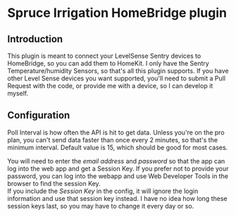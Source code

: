 # Spruce Irrigation HomeBridge plugin

## Introduction

This plugin is meant to connect your LevelSense Sentry devices
to HomeBridge, so you can add them to HomeKit. I only have the 
Sentry Temperature/humidity Sensors, so that's all this plugin supports.
If you have other Level Sense devices you want supported, you'll need to 
submit a Pull Request with the code, or provide me with a device, so 
I can develop it myself.

## Configuration

Poll Interval is how often the API is hit to get data.  Unless you're on the pro plan, 
you can't send data faster than once every 2 minutes, so that's the minimum interval.
Default value is 15, which should be good for most cases.

You will need to enter the *email address* and *password* so that the app
can log into the web app and get a Session Key. If you prefer not to provide your password, 
you can log into the webapp and use Web Developer Tools in the browser to find the session Key.  
If you include the *Session Key* in the config, it will ignore the login information and 
use that session key instead. I have no idea how long these session keys last, so you may have 
to change it every day or so.
